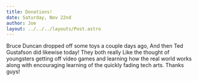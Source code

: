 ```yaml
---
title: Donations!
date: Saturday, Nov 22nd
author: Joe
layout: ../../../layouts/Post.astro
---
```


Bruce Duncan dropped off some toys a couple days ago,  And then Ted Gustafson did likewise today!  They both really Like the thought of youngsters getting off video games and learning how the real world works along with encouraging learning of the quickly fading tech arts.  Thanks guys!

